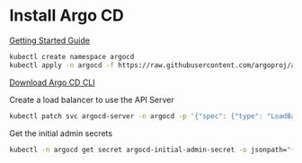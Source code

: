 # Install Argo CD

[Getting Started Guide](https://argo-cd.readthedocs.io/en/stable/getting_started/)

```bash
kubectl create namespace argocd 
kubectl apply -n argocd -f https://raw.githubusercontent.com/argoproj/argo-cd/stable/manifests/install.yaml
```

[Download Argo CD CLI](https://argo-cd.readthedocs.io/en/stable/cli_installation/)

Create a load balancer to use the API Server

```bash
kubectl patch svc argocd-server -n argocd -p '{"spec": {"type": "LoadBalancer"}}'
```

Get the initial admin secrets
```bash
kubectl -n argocd get secret argocd-initial-admin-secret -o jsonpath="{.data.password}" | base64 -d
```



